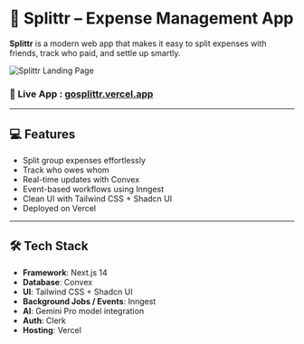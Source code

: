 # 💸 Splittr – Expense Management App

**Splittr** is a modern web app that makes it easy to split expenses with friends, track who paid, and settle up smartly.

![Splittr Landing Page](https://github.com/user-attachments/assets/71ac804c-3178-452a-b04f-3c2d5068e6eb)



### 🔗 Live App : [gosplittr.vercel.app](https://gosplittr.vercel.app)


---

## 💻 Features

- Split group expenses effortlessly  
- Track who owes whom  
- Real-time updates with Convex  
- Event-based workflows using Inngest  
- Clean UI with Tailwind CSS + Shadcn UI  
- Deployed on Vercel

---

## 🛠️ Tech Stack

- **Framework**: Next.js 14  
- **Database**: Convex  
- **UI**: Tailwind CSS + Shadcn UI  
- **Background Jobs / Events**: Inngest
- **AI**: Gemini Pro model integration
- **Auth**: Clerk  
- **Hosting**: Vercel
